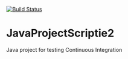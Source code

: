 [![Build Status](https://travis-ci.org/glendc1/JavaProjectScriptie2.svg?branch=master)](https://travis-ci.org/glendc1/JavaProjectScriptie2)

JavaProjectScriptie2
====================

Java project for testing Continuous Integration
